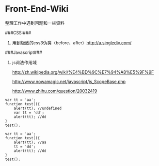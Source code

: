 Front-End-Wiki
==============

整理工作中遇到问题和一些资料


###CSS:###

1. 用到极致的css3伪类（before、after）http://a.singlediv.com/

###Javascript###

1. js词法作用域

    http://zh.wikipedia.org/wiki/%E4%BD%9C%E7%94%A8%E5%9F%9F

    http://www.nowamagic.net/javascript/js_ScopeBase.php

    http://www.zhihu.com/question/20032419

```
var tt = 'aa';
function test(){
    alert(tt); //undefined
    var tt = 'dd';
    alert(tt); //dd
}
test();
```

```
var tt = 'aa';
function test(){
    alert(tt); //aa
    tt = 'dd';
    alert(tt); //dd
}
test();
```
